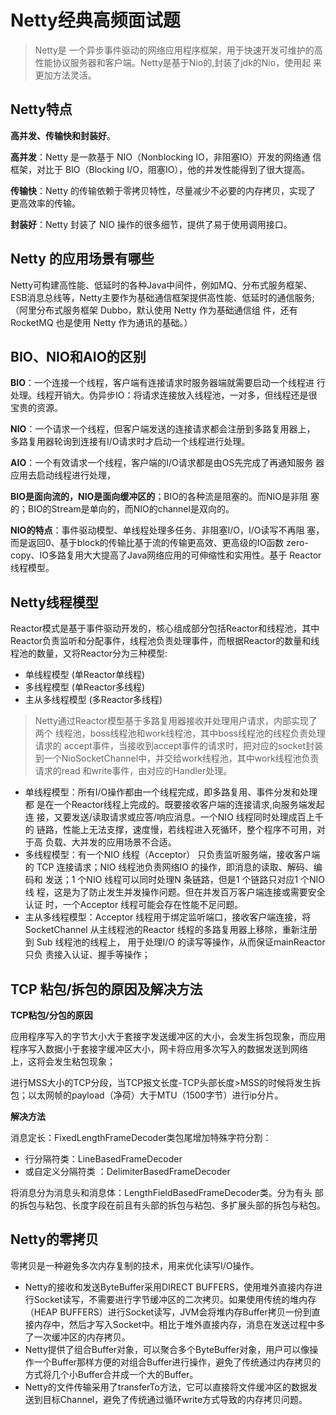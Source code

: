 # Netty经典高频面试题

> Netty是 一个异步事件驱动的网络应用程序框架，用于快速开发可维护的高性能协议服务器和客户端。Netty是基于Nio的,封装了jdk的Nio，使用起 来更加方法灵活。

## Netty特点

**高并发、传输快和封装好**。

**高并发**：Netty 是一款基于 NIO（Nonblocking IO，非阻塞IO）开发的网络通 信框架，对比于 BIO（Blocking I/O，阻塞IO），他的并发性能得到了很大提高。

**传输快**：Netty 的传输依赖于零拷贝特性，尽量减少不必要的内存拷贝，实现了 更高效率的传输。

**封装好**：Netty 封装了 NIO 操作的很多细节，提供了易于使用调用接口。

## Netty 的应用场景有哪些

Netty可构建高性能、低延时的各种Java中间件，例如MQ、分布式服务框架、ESB消息总线等，Netty主要作为基础通信框架提供高性能、低延时的通信服务;（阿里分布式服务框架 Dubbo，默认使用 Netty 作为基础通信组 件，还有 RocketMQ 也是使用 Netty 作为通讯的基础。）

## BIO、NIO和AIO的区别

**BIO**：一个连接一个线程，客户端有连接请求时服务器端就需要启动一个线程进  行处理。线程开销大。伪异步IO：将请求连接放入线程池，一对多，但线程还是很宝贵的资源。

**NIO**：一个请求一个线程，但客户端发送的连接请求都会注册到多路复用器上， 多路复用器轮询到连接有I/O请求时才启动一个线程进行处理。

**AIO**：一个有效请求一个线程，客户端的I/O请求都是由OS先完成了再通知服务 器应用去启动线程进行处理，

**BIO是面向流的，NIO是面向缓冲区的**；BIO的各种流是阻塞的。而NIO是非阻 塞的；BIO的Stream是单向的，而NIO的channel是双向的。

**NIO的特点**：事件驱动模型、单线程处理多任务、非阻塞I/O，I/O读写不再阻 塞，而是返回0、基于block的传输比基于流的传输更高效、更高级的IO函数 zero-copy、IO多路复用大大提高了Java网络应用的可伸缩性和实用性。基于 Reactor线程模型。

## Netty线程模型

Reactor模式是基于事件驱动开发的，核心组成部分包括Reactor和线程池，其中Reactor负责监听和分配事件，线程池负责处理事件，而根据Reactor的数量和线程池的数量，又将Reactor分为三种模型:

- 单线程模型 (单Reactor单线程)
- 多线程模型 (单Reactor多线程)
- 主从多线程模型 (多Reactor多线程)

> Netty通过Reactor模型基于多路复用器接收并处理用户请求，内部实现了两个 线程池，boss线程池和work线程池，其中boss线程池的线程负责处理请求的 accept事件，当接收到accept事件的请求时，把对应的socket封装到一个NioSocketChannel中，并交给work线程池，其中work线程池负责请求的read 和write事件，由对应的Handler处理。

- 单线程模型：所有I/O操作都由一个线程完成，即多路复用、事件分发和处理都  是在一个Reactor线程上完成的。既要接收客户端的连接请求,向服务端发起连  接，又要发送/读取请求或应答/响应消息。一个NIO 线程同时处理成百上千的 链路，性能上无法支撑，速度慢，若线程进入死循环，整个程序不可用，对于高 负载、大并发的应用场景不合适。
- 多线程模型：有一个NIO 线程（Acceptor） 只负责监听服务端，接收客户端的 TCP 连接请求；NIO 线程池负责网络IO 的操作，即消息的读取、解码、编码和 发送；1 个NIO 线程可以同时处理N 条链路，但是1 个链路只对应1 个NIO 线 程，这是为了防止发生并发操作问题。但在并发百万客户端连接或需要安全认证 时，一个Acceptor 线程可能会存在性能不足问题。
- 主从多线程模型：Acceptor 线程用于绑定监听端口，接收客户端连接，将 SocketChannel 从主线程池的Reactor 线程的多路复用器上移除，重新注册到 Sub 线程池的线程上， 用于处理I/O 的读写等操作，从而保证mainReactor只负 责接入认证、握手等操作；

## TCP 粘包/拆包的原因及解决方法

**TCP粘包/分包的原因**

应用程序写入的字节大小大于套接字发送缓冲区的大小，会发生拆包现象，而应用程序写入数据小于套接字缓冲区大小，网卡将应用多次写入的数据发送到网络 上，这将会发生粘包现象；

进行MSS大小的TCP分段，当TCP报文长度-TCP头部长度>MSS的时候将发生拆  包；以太网帧的payload（净荷）大于MTU（1500字节）进行ip分片。

**解决方法**

消息定长：FixedLengthFrameDecoder类包尾增加特殊字符分割：

- 行分隔符类：LineBasedFrameDecoder
- 或自定义分隔符类 ：DelimiterBasedFrameDecoder

将消息分为消息头和消息体：LengthFieldBasedFrameDecoder类。分为有头 部的拆包与粘包、长度字段在前且有头部的拆包与粘包、多扩展头部的拆包与粘包。

## Netty的零拷贝

零拷贝是一种避免多次内存复制的技术，用来优化读写I/O操作。

- Netty的接收和发送ByteBuffer采用DIRECT BUFFERS，使用堆外直接内存进行Socket读写，不需要进行字节缓冲区的二次拷贝。如果使用传统的堆内存（HEAP BUFFERS）进行Socket读写，JVM会将堆内存Buffer拷贝一份到直接内存中，然后才写入Socket中。相比于堆外直接内存，消息在发送过程中多了一次缓冲区的内存拷贝。
- Netty提供了组合Buffer对象，可以聚合多个ByteBuffer对象，用户可以像操作一个Buffer那样方便的对组合Buffer进行操作，避免了传统通过内存拷贝的方式将几个小Buffer合并成一个大的Buffer。
- Netty的文件传输采用了transferTo方法，它可以直接将文件缓冲区的数据发送到目标Channel，避免了传统通过循环write方式导致的内存拷贝问题。



